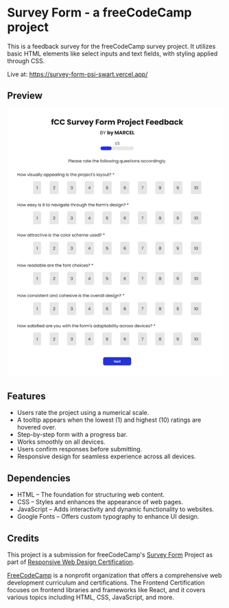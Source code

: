 # Survey Form - a freeCodeCamp project

This is a feedback survey for the freeCodeCamp survey project. It utilizes basic HTML elements like select inputs and text fields, with styling applied through CSS.

Live at: https://survey-form-psi-swart.vercel.app/

## Preview

![suvey form preview](https://raw.githubusercontent.com/MACLEB1903/freeCodeCamp/refs/heads/main/Responsive-Web-Design/Survey-Form/preview.png)

## Features

- Users rate the project using a numerical scale.
- A tooltip appears when the lowest (1) and highest (10) ratings are hovered over.
- Step-by-step form with a progress bar.
- Works smoothly on all devices.
- Users confirm responses before submitting.
- Responsive design for seamless experience across all devices.

## Dependencies

- HTML – The foundation for structuring web content.
- CSS – Styles and enhances the appearance of web pages.
- JavaScript – Adds interactivity and dynamic functionality to websites.
- Google Fonts – Offers custom typography to enhance UI design.

## Credits

This project is a submission for freeCodeCamp's [Survey Form](https://www.freecodecamp.org/learn/2022/responsive-web-design/build-a-survey-form-project/build-a-survey-form) Project as part of [Responsive Web Design Certification](https://www.freecodecamp.org/learn/2022/responsive-web-design/).

[FreeCodeCamp](https://www.freecodecamp.org/) is a nonprofit organization that offers a comprehensive web development curriculum and certifications. The Frontend Certification focuses on frontend libraries and frameworks like React, and it covers various topics including HTML, CSS, JavaScript, and more.
